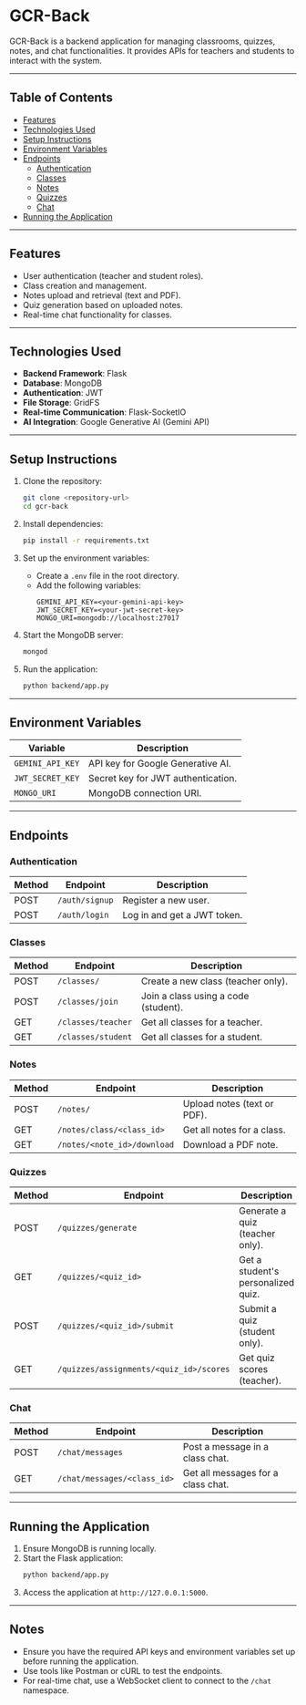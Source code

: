 # GCR-Back

GCR-Back is a backend application for managing classrooms, quizzes, notes, and chat functionalities. It provides APIs for teachers and students to interact with the system.

---

## Table of Contents

- [Features](#features)
- [Technologies Used](#technologies-used)
- [Setup Instructions](#setup-instructions)
- [Environment Variables](#environment-variables)
- [Endpoints](#endpoints)
  - [Authentication](#authentication)
  - [Classes](#classes)
  - [Notes](#notes)
  - [Quizzes](#quizzes)
  - [Chat](#chat)
- [Running the Application](#running-the-application)

---

## Features

- User authentication (teacher and student roles).
- Class creation and management.
- Notes upload and retrieval (text and PDF).
- Quiz generation based on uploaded notes.
- Real-time chat functionality for classes.

---

## Technologies Used

- **Backend Framework**: Flask
- **Database**: MongoDB
- **Authentication**: JWT
- **File Storage**: GridFS
- **Real-time Communication**: Flask-SocketIO
- **AI Integration**: Google Generative AI (Gemini API)

---

## Setup Instructions

1. Clone the repository:

   ```bash
   git clone <repository-url>
   cd gcr-back
   ```

2. Install dependencies:

   ```bash
   pip install -r requirements.txt
   ```

3. Set up the environment variables:

   - Create a `.env` file in the root directory.
   - Add the following variables:
     ```
     GEMINI_API_KEY=<your-gemini-api-key>
     JWT_SECRET_KEY=<your-jwt-secret-key>
     MONGO_URI=mongodb://localhost:27017
     ```

4. Start the MongoDB server:

   ```bash
   mongod
   ```

5. Run the application:

   ```bash
   python backend/app.py
   ```

---

## Environment Variables

| Variable         | Description                        |
| ---------------- | ---------------------------------- |
| `GEMINI_API_KEY` | API key for Google Generative AI.  |
| `JWT_SECRET_KEY` | Secret key for JWT authentication. |
| `MONGO_URI`      | MongoDB connection URI.            |

---

## Endpoints

### Authentication

| Method | Endpoint       | Description                 |
| ------ | -------------- | --------------------------- |
| POST   | `/auth/signup` | Register a new user.        |
| POST   | `/auth/login`  | Log in and get a JWT token. |

### Classes

| Method | Endpoint           | Description                          |
| ------ | ------------------ | ------------------------------------ |
| POST   | `/classes/`        | Create a new class (teacher only).   |
| POST   | `/classes/join`    | Join a class using a code (student). |
| GET    | `/classes/teacher` | Get all classes for a teacher.       |
| GET    | `/classes/student` | Get all classes for a student.       |

### Notes

| Method | Endpoint                    | Description                 |
| ------ | --------------------------- | --------------------------- |
| POST   | `/notes/`                   | Upload notes (text or PDF). |
| GET    | `/notes/class/<class_id>`   | Get all notes for a class.  |
| GET    | `/notes/<note_id>/download` | Download a PDF note.        |

### Quizzes

| Method | Endpoint                                | Description                        |
| ------ | --------------------------------------- | ---------------------------------- |
| POST   | `/quizzes/generate`                     | Generate a quiz (teacher only).    |
| GET    | `/quizzes/<quiz_id>`                    | Get a student's personalized quiz. |
| POST   | `/quizzes/<quiz_id>/submit`             | Submit a quiz (student only).      |
| GET    | `/quizzes/assignments/<quiz_id>/scores` | Get quiz scores (teacher).         |

### Chat

| Method | Endpoint                    | Description                        |
| ------ | --------------------------- | ---------------------------------- |
| POST   | `/chat/messages`            | Post a message in a class chat.    |
| GET    | `/chat/messages/<class_id>` | Get all messages for a class chat. |

---

## Running the Application

1. Ensure MongoDB is running locally.
2. Start the Flask application:
   ```bash
   python backend/app.py
   ```
3. Access the application at `http://127.0.0.1:5000`.

---

## Notes

- Ensure you have the required API keys and environment variables set up before running the application.
- Use tools like Postman or cURL to test the endpoints.
- For real-time chat, use a WebSocket client to connect to the `/chat` namespace.
